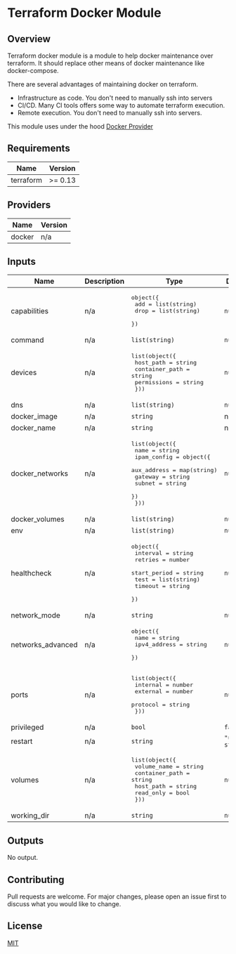 # Terraform Docker Module

## Overview

Terraform docker module is a module to help docker maintenance over terraform. 
It should replace other means of docker maintenance like docker-compose.

There are several advantages of maintaining docker on terraform.

* Infrastructure as code. You don't need to manually ssh into servers
* CI/CD. Many CI tools offers some way to automate terraform execution.
* Remote execution. You don't need to manually ssh into servers.

This module uses under the hood [Docker Provider](https://www.terraform.io/docs/providers/docker/index.html)

## Requirements

| Name | Version |
|------|---------|
| terraform | >= 0.13 |

## Providers

| Name | Version |
|------|---------|
| docker | n/a |

## Inputs

| Name | Description | Type | Default | Required |
|------|-------------|------|---------|:--------:|
| capabilities | n/a | <pre>object({<br>    add  = list(string)<br>    drop = list(string)<br>  })</pre> | `null` | no |
| command | n/a | `list(string)` | `null` | no |
| devices | n/a | <pre>list(object({<br>    host_path      = string<br>    container_path = string<br>    permissions    = string<br>  }))</pre> | `null` | no |
| dns | n/a | `list(string)` | `null` | no |
| docker\_image | n/a | `string` | n/a | yes |
| docker\_name | n/a | `string` | n/a | yes |
| docker\_networks | n/a | <pre>list(object({<br>    name = string<br>    ipam_config = object({<br>      aux_address = map(string)<br>      gateway     = string<br>      subnet      = string<br>    })<br>  }))</pre> | `null` | no |
| docker\_volumes | n/a | `list(string)` | `null` | no |
| env | n/a | `list(string)` | `null` | no |
| healthcheck | n/a | <pre>object({<br>    interval     = string<br>    retries      = number<br>    start_period = string<br>    test         = list(string)<br>    timeout      = string<br>  })</pre> | `null` | no |
| network\_mode | n/a | `string` | `null` | no |
| networks\_advanced | n/a | <pre>object({<br>    name         = string<br>    ipv4_address = string<br>  })</pre> | `null` | no |
| ports | n/a | <pre>list(object({<br>    internal = number<br>    external = number<br>    protocol = string<br>  }))</pre> | `null` | no |
| privileged | n/a | `bool` | `false` | no |
| restart | n/a | `string` | `"unless-stopped"` | no |
| volumes | n/a | <pre>list(object({<br>    volume_name    = string<br>    container_path = string<br>    host_path      = string<br>    read_only      = bool<br>  }))</pre> | `null` | no |
| working\_dir | n/a | `string` | `null` | no |

## Outputs

No output.

## Contributing
Pull requests are welcome. For major changes, please open an issue first to discuss what you would like to change.

## License
[MIT](https://choosealicense.com/licenses/mit/)
